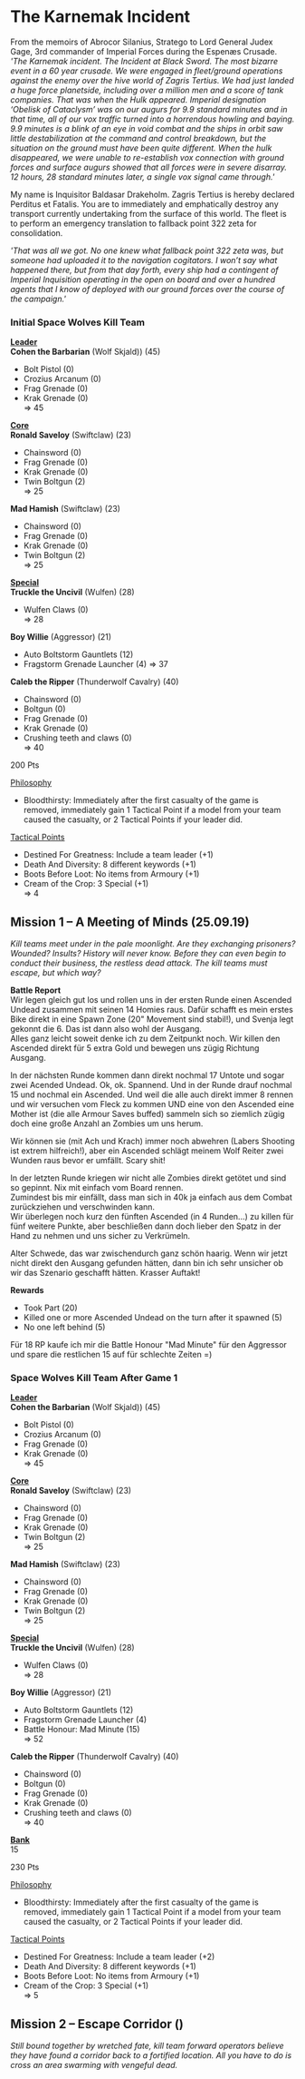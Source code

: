 # The Karnemak Incident  
From the memoirs of Abrocor Silanius, Stratego to Lord General Judex Gage, 3rd commander of Imperial Forces during the Espenæs Crusade.   
*'The Karnemak incident. The Incident at Black Sword. The most bizarre event in a 60 year crusade. We were engaged in fleet/ground operations against the enemy over the hive world of Zagris Tertius. We had just landed a huge force planetside, including over a million men and a score of tank companies. That was when the Hulk appeared. Imperial designation ‘Obelisk of Cataclysm’ was on our augurs for 9.9 standard minutes and in that time, all of our vox traffic turned into a horrendous howling and baying. 9.9 minutes is a blink of an eye in void combat and the ships in orbit saw little destabilization at the command and control breakdown, but the situation on the ground must have been quite different. When the hulk disappeared, we were unable to re-establish vox connection with ground forces and surface augurs showed that all forces were in severe disarray. 12 hours, 28 standard minutes later, a single vox signal came through.'*  
 
My name is Inquisitor Baldasar Drakeholm. Zagris Tertius is hereby declared Perditus et Fatalis. You are to immediately and emphatically destroy any transport currently undertaking from the surface of this world. The fleet is to perform an emergency translation to fallback point 322 zeta for consolidation.  

*'That was all we got. No one knew what fallback point 322 zeta was, but someone had uploaded it to the navigation cogitators. I won’t say what happened there, but from that day forth, every ship had a contingent of Imperial Inquisition operating in the open on board and over a hundred agents that I know of deployed with our ground forces over the course of the campaign.'*  

### Initial Space Wolves Kill Team  

<ins>**Leader**</ins>  
**Cohen the Barbarian** (Wolf Skjald)) (45)  
 - Bolt Pistol (0)  
 - Crozius Arcanum (0)  
 - Frag Grenade (0)  
 - Krak Grenade (0)  
=> 45  

<ins>**Core**</ins>  
**Ronald Saveloy** (Swiftclaw) (23)  
 - Chainsword (0)  
 - Frag Grenade (0)  
 - Krak Grenade (0)  
 - Twin Boltgun (2)  
=> 25  

**Mad Hamish** (Swiftclaw) (23)  
 - Chainsword (0)  
 - Frag Grenade (0)  
 - Krak Grenade (0)  
 - Twin Boltgun (2)  
=> 25  

<ins>**Special**</ins>   
**Truckle the Uncivil** (Wulfen) (28)  
 - Wulfen Claws (0)  
=> 28  

**Boy Willie** (Aggressor) (21)  
 - Auto Boltstorm Gauntlets (12)  
 - Fragstorm Grenade Launcher (4)
=> 37  

**Caleb the Ripper** (Thunderwolf Cavalry) (40)  
 - Chainsword (0)  
 - Boltgun (0)  
 - Frag Grenade (0)  
 - Krak Grenade (0)  
 - Crushing teeth and claws (0)  
=> 40  

200 Pts

<ins>Philosophy</ins>  
 - Bloodthirsty: Immediately after the first casualty of the game is removed, immediately gain 1 Tactical Point if a model from your team caused the casualty, or 2 Tactical Points if your leader did.
 
<ins>Tactical Points</ins>  
 - Destined For Greatness: Include a team leader (+1)  
 - Death And Diversity: 8 different keywords (+1)  
 - Boots Before Loot: No items from Armoury (+1)  
 - Cream of the Crop: 3 Special (+1)  
=> 4

## Mission 1 – A Meeting of Minds (25.09.19)  
*Kill teams meet under in the pale moonlight. Are they exchanging prisoners? Wounded? Insults? History will never know. Before they can even begin to conduct their business, the restless dead attack. The kill teams must escape, but which way?*  

**Battle Report**  
Wir legen gleich gut los und rollen uns in der ersten Runde einen Ascended Undead zusammen mit seinen 14 Homies raus. Dafür schafft es mein erstes Bike direkt in eine Spawn Zone (20" Movement sind stabil!), und Svenja legt gekonnt die 6. Das ist dann also wohl der Ausgang.  
Alles ganz leicht soweit denke ich zu dem Zeitpunkt noch. Wir killen den Ascended direkt für 5 extra Gold und bewegen uns zügig Richtung Ausgang.

In der nächsten Runde kommen dann direkt nochmal 17 Untote und sogar zwei Acended Undead. Ok, ok. Spannend. Und in der Runde drauf nochmal 15 und nochmal ein Ascended. Und weil die alle auch direkt immer 8 rennen und wir versuchen vom Fleck zu kommen UND eine von den Ascended eine Mother ist (die alle Armour Saves buffed) sammeln sich so ziemlich zügig doch eine große Anzahl an Zombies um uns herum.

Wir können sie (mit Ach und Krach) immer noch abwehren (Labers Shooting ist extrem hilfreich!), aber ein Ascended schlägt meinem Wolf Reiter zwei Wunden raus bevor er umfällt. Scary shit!

In der letzten Runde kriegen wir nicht alle Zombies direkt getötet und sind so gepinnt. Nix mit einfach vom Board rennen.  
Zumindest bis mir einfällt, dass man sich in 40k ja einfach aus dem Combat zurückziehen und verschwinden kann.  
Wir überlegen noch kurz den fünften Ascended (in 4 Runden...) zu killen für fünf weitere Punkte, aber beschließen dann doch lieber den Spatz in der Hand zu nehmen und uns sicher zu Verkrümeln.

Alter Schwede, das war zwischendurch ganz schön haarig. Wenn wir jetzt nicht direkt den Ausgang gefunden hätten, dann bin ich sehr unsicher ob wir das Szenario geschafft hätten. Krasser Auftakt!

**Rewards**  
 - Took Part (20)  
 - Killed one or more Ascended Undead on the turn after it spawned (5)  
 - No one left behind (5)  

Für 18 RP kaufe ich mir die Battle Honour "Mad Minute" für den Aggressor und spare die restlichen 15 auf für schlechte Zeiten =)


### Space Wolves Kill Team After Game 1  

<ins>**Leader**</ins>  
**Cohen the Barbarian** (Wolf Skjald)) (45)  
 - Bolt Pistol (0)  
 - Crozius Arcanum (0)  
 - Frag Grenade (0)  
 - Krak Grenade (0)  
=> 45  

<ins>**Core**</ins>  
**Ronald Saveloy** (Swiftclaw) (23)  
 - Chainsword (0)  
 - Frag Grenade (0)  
 - Krak Grenade (0)  
 - Twin Boltgun (2)  
=> 25  

**Mad Hamish** (Swiftclaw) (23)  
 - Chainsword (0)  
 - Frag Grenade (0)  
 - Krak Grenade (0)  
 - Twin Boltgun (2)  
=> 25  


<ins>**Special**</ins>   
**Truckle the Uncivil** (Wulfen) (28)  
 - Wulfen Claws (0)  
=> 28  

**Boy Willie** (Aggressor) (21)  
 - Auto Boltstorm Gauntlets (12)  
 - Fragstorm Grenade Launcher (4)  
 - Battle Honour: Mad Minute (15)  
=> 52  

**Caleb the Ripper** (Thunderwolf Cavalry) (40)  
 - Chainsword (0)  
 - Boltgun (0)  
 - Frag Grenade (0)  
 - Krak Grenade (0)  
 - Crushing teeth and claws (0)  
=> 40  

<ins>**Bank**</ins>   
15

230 Pts

<ins>Philosophy</ins>  
 - Bloodthirsty: Immediately after the first casualty of the game is removed, immediately gain 1 Tactical Point if a model from your team caused the casualty, or 2 Tactical Points if your leader did.
 
<ins>Tactical Points</ins>  
 - Destined For Greatness: Include a team leader (+2)  
 - Death And Diversity: 8 different keywords (+1)  
 - Boots Before Loot: No items from Armoury (+1)  
 - Cream of the Crop: 3 Special (+1)  
=> 5

## Mission 2 – Escape Corridor ()  
*Still bound together by wretched fate, kill team forward operators believe they have found a corridor back to a fortified location. All you have to do is cross an area swarming with vengeful dead.*  
